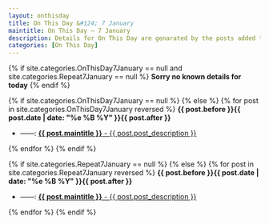 ```yaml
---
layout: onthisday
title: On This Day &#124; 7 January
maintitle: On This Day — 7 January
description: Details for On This Day are genarated by the posts added to the website so the content is subject to changes/updates over time.
categories: [On This Day]
---
```


{% if site.categories.OnThisDay7January == null and site.categories.Repeat7January == null %}
<strong>Sorry no known details for today</strong>
{% endif %}

{% if site.categories.OnThisDay7January == null %}
{% else %}
{% for post in site.categories.OnThisDay7January reversed %}
<strong>{{ post.before }}{{ post.date | date: "%e %B %Y" }}{{ post.after }}</strong>
<ul>
<li> ——: <a class="{{ post.class }}" href="{{ post.url }}"><strong>{{ post.maintitle }}</strong> - {{ post.post_description }}</a></li>
</ul>
{% endfor %}
{% endif %}

{% if site.categories.Repeat7January == null %}
{% else %}
{% for post in site.categories.Repeat7January reversed %}
<strong>{{ post.before }}{{ post.date | date: "%e %B %Y" }}{{ post.after }}</strong>
<ul>
<li> ——: <a class="{{ post.class }}" href="{{ post.url }}"><strong>{{ post.maintitle }}</strong> - {{ post.post_description }}</a></li>
</ul>
{% endfor %}
{% endif %}
